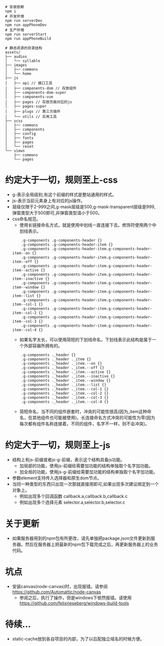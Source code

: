 ```
# 安装依赖
npm i
# 开发环境
npm run serverDev
npm run appPhoneDev
# 生产环境
npm run serverStart
npm run appPhoneBuild
```

```
# 静态资源的目录结构
assets/
├── audios
│   └── syllable
├── images
│   ├── commons
│   └── home
├── js
│   ├── api // 接口工具
│   ├── components-dom // 存放组件
│   ├── components-dom-super
│   ├── components-vue
│   ├── pages // 存放页面对应的js
│   ├── pages-super
│   ├── plugs // 第三方插件
│   └── utils // 实用工具
├── scss
│   ├── commons
│   ├── components
│   ├── config
│   ├── fonts
│   ├── pages
│   └── reset
└── views
    ├── commons
    └── pages
```

# 约定大于一切，规则至上-css
* g-表示全局级别,有这个前缀的样式是整站通用的样式。
* js-表示当前元素身上有对应的js操作。
* 层级仅限于2-999之间,g-mask层级是500,g-mask-transparent层级是999,弹窗类型大于500即可,非弹窗类型请小于500。
* css命名规范。
    - 使用长链接命名方式，就是使用中划线一直连接下去。修饰符使用两个中划线表示。
    ```
        .g-components .g-components-header {}
        .g-components .g-components-header-item {}
        .g-components .g-components-header-item.g-components-header-item--on {}
        .g-components .g-components-header-item.g-components-header-item--off {}
        .g-components .g-components-header-item.g-components-header-item--active {}
        .g-components .g-components-header-item.g-components-header-item--inactive {}
        .g-components .g-components-header-item.g-components-header-item--window {}
        .g-components .g-components-header-item.g-components-header-item--list {}
        .g-components .g-components-header-item.g-components-header-item--col-1 {}
        .g-components .g-components-header-item.g-components-header-item--col-2 {}
        .g-components .g-components-header-item.g-components-header-item--col-3 {}
        .g-components .g-components-header-item.g-components-header-item--col-4 {}
    ```
    - 如果名字太长，可以使用简短的下划线命名，下划线表示此结构是属于一个外部容器所拥有的。
    ```
        .g-components ._header {}
        .g-components ._header ._item {}
        .g-components ._header ._item.--on {}
        .g-components ._header ._item.--off {}
        .g-components ._header ._item.--active {}
        .g-components ._header ._item.--inactive {}
        .g-components ._header ._item.--window {}
        .g-components ._header ._item.--list {}
        .g-components ._header ._item.--col-1 {}
        .g-components ._header ._item.--col-2 {}
        .g-components ._header ._item.--col-3 {}
        .g-components ._header ._item.--col-4 {}
    ```
    - 简短命名，当不同的组件嵌套时，冲突的可能性很高(因为_item这种命名，在其他组件也可能被使用)。长连接命名方式冲突的可能性为零(因为每次都有组件名称连接着，不同的组件，名字不一样，则不会冲突)。

# 约定大于一切，规则至上-js
* 结构上有js-前缀或者js-g-前缀，表示这个结构具备js功能。
    - 加局部的功能，使用js-前缀给需要加功能的结构单独取个名字加功能。
    - 加全局的功能，使用js-g-前缀给需要加功能的结构单独取个名字加功能。
* 参数element支持传入选择器和原生dom节点。
* 当同一种类型的东西只出现一次那就直接用即可,如果出现多次建议绑定到一个对象上。
    - 例如出现多个回调函数 callback.a,callback.b,callback.c
    - 例如出现多个选择元素 selector.a,selector.b,selector.c

# 关于更新
* 如果服务器用到的npm包有所更改，请先单独把package.json文件更新到服务器。然后在服务器上把最新的npm包下载完成之后，再更新服务器上的业务代码。

# 坑点
* 安装canvas(node-canvas)时，出现报错。请参阅 https://github.com/Automattic/node-canvas
    - 参阅之后，执行了操作，但是windows下依然报错。请使用 https://github.com/felixrieseberg/windows-build-tools

# 待续...
* static-cache放到各自项目的内部，为了以后配独立域名的时候方便。
